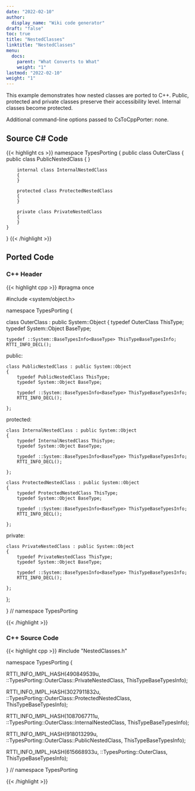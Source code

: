```yaml
---
date: "2022-02-10"
author:
  display_name: "Wiki code generator"
draft: "false"
toc: true
title: "NestedClasses"
linktitle: "NestedClasses"
menu:
  docs:
    parent: "What Converts to What"
    weight: "1"
lastmod: "2022-02-10"
weight: "1"
---
```


This example demonstrates how nested classes are ported to C++. Public, protected and private classes preserve their accessibility level. Internal classes become protected.

Additional command-line options passed to CsToCppPorter: none.

## Source C# Code ##

{{< highlight cs >}}
namespace TypesPorting
{
    public class OuterClass
    {
        public class PublicNestedClass
        {
        }

        internal class InternalNestedClass
        {
        }

        protected class ProtectedNestedClass
        {
        }

        private class PrivateNestedClass
        {
        }
    }
}
{{< /highlight >}}

## Ported Code ##

### C++ Header ###

{{< highlight cpp >}}
#pragma once

#include <system/object.h>

namespace TypesPorting {

class OuterClass : public System::Object
{
    typedef OuterClass ThisType;
    typedef System::Object BaseType;
    
    typedef ::System::BaseTypesInfo<BaseType> ThisTypeBaseTypesInfo;
    RTTI_INFO_DECL();
    
public:

    class PublicNestedClass : public System::Object
    {
        typedef PublicNestedClass ThisType;
        typedef System::Object BaseType;
        
        typedef ::System::BaseTypesInfo<BaseType> ThisTypeBaseTypesInfo;
        RTTI_INFO_DECL();
        
    };
    
    
protected:

    class InternalNestedClass : public System::Object
    {
        typedef InternalNestedClass ThisType;
        typedef System::Object BaseType;
        
        typedef ::System::BaseTypesInfo<BaseType> ThisTypeBaseTypesInfo;
        RTTI_INFO_DECL();
        
    };
    
    class ProtectedNestedClass : public System::Object
    {
        typedef ProtectedNestedClass ThisType;
        typedef System::Object BaseType;
        
        typedef ::System::BaseTypesInfo<BaseType> ThisTypeBaseTypesInfo;
        RTTI_INFO_DECL();
        
    };
    
    
private:

    class PrivateNestedClass : public System::Object
    {
        typedef PrivateNestedClass ThisType;
        typedef System::Object BaseType;
        
        typedef ::System::BaseTypesInfo<BaseType> ThisTypeBaseTypesInfo;
        RTTI_INFO_DECL();
        
    };
    
    
};

} // namespace TypesPorting



{{< /highlight >}}

### C++ Source Code ###

{{< highlight cpp >}}
#include "NestedClasses.h"

namespace TypesPorting {

RTTI_INFO_IMPL_HASH(490849539u, ::TypesPorting::OuterClass::PrivateNestedClass, ThisTypeBaseTypesInfo);

RTTI_INFO_IMPL_HASH(3027911832u, ::TypesPorting::OuterClass::ProtectedNestedClass, ThisTypeBaseTypesInfo);

RTTI_INFO_IMPL_HASH(1087067711u, ::TypesPorting::OuterClass::InternalNestedClass, ThisTypeBaseTypesInfo);

RTTI_INFO_IMPL_HASH(918013299u, ::TypesPorting::OuterClass::PublicNestedClass, ThisTypeBaseTypesInfo);


RTTI_INFO_IMPL_HASH(615668933u, ::TypesPorting::OuterClass, ThisTypeBaseTypesInfo);

} // namespace TypesPorting

{{< /highlight >}}
